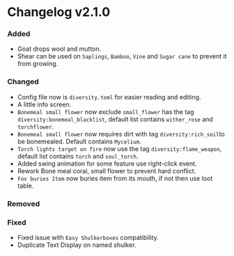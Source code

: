 # Changelog v2.1.0

### Added

- Goat drops wool and mutton.
- Shear can be used on `Saplings`, `Bamboo`, `Vine` and `Sugar cane` to prevent it from growing.

### Changed

- Config file now is `diversity.toml` for easier reading and editing.
- A little info screen.
- `Bonemeal small flower` now exclude `small_flower` has the tag `diversity:bonemeal_blacklist`, default list contains
  `wither_rose` and `torchflower`.
- `Bonemeal small flower` now requires dirt with tag `diversity:rich_soil`to be bonemealed. Default contains `Mycelium`.
- `Torch lights target on fire` now use the tag `diversity:flame_weapon`, default list contains `torch` and
  `soul_torch`.
- Added swing animation for some feature use right-click event.
- Rework Bone meal coral, small flower to prevent hard conflict.
- `Fox buries Item` now buries item from its mouth, if not then use loot table.

### Removed

### Fixed

- Fixed issue with `Easy Shulkerboxes` compatibility.
- Duplicate Text Display on named shulker.